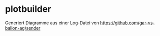 # plotbuilder
Generiert Diagramme aus einer Log-Datei von https://github.com/gar-vs-ballon-ag/sender
